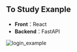 
## To Study Exanple

- **Front**：React
- **Backend**：FastAPI

![login_example](https://github.com/user-attachments/assets/608221e1-5540-42ac-98f1-de92e24ecbef)

